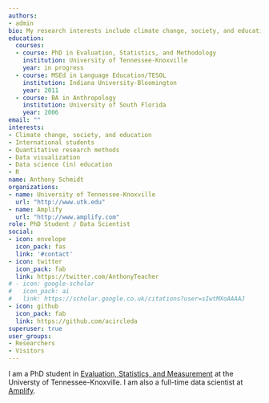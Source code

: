 ```yaml
---
authors:
- admin
bio: My research interests include climate change, society, and education. I also have a focus on quantitative methods, including data science education and data visualization.
education:
  courses:
  - course: PhD in Evaluation, Statistics, and Methodology
    institution: University of Tennessee-Knoxville
    year: in progress
  - course: MSEd in Language Education/TESOL
    institution: Indiana University-Bloomington
    year: 2011
  - course: BA in Anthropology
    institution: University of South Florida
    year: 2006
email: ""
interests:
- Climate change, society, and education
- International students
- Quantitative research methods
- Data visualization
- Data science (in) education
- R
name: Anthony Schmidt
organizations:
- name: University of Tennessee-Knoxville
  url: "http://www.utk.edu"
- name: Amplify
  url: "http://www.amplify.com"
role: PhD Student / Data Scientist
social:
- icon: envelope
  icon_pack: fas
  link: '#contact'
- icon: twitter
  icon_pack: fab
  link: https://twitter.com/AnthonyTeacher
# - icon: google-scholar
#   icon_pack: ai
#   link: https://scholar.google.co.uk/citations?user=sIwtMXoAAAAJ
- icon: github
  icon_pack: fab
  link: https://github.com/acircleda
superuser: true
user_groups:
- Researchers
- Visitors
---
```


I am a PhD student in [Evaluation, Statistics, and Measurement](https://epc.utk.edu/evaluation-statistics-measurement/) at the Universty of Tennessee-Knoxville. I am also a full-time data scientist at [Amplify](http://www.amplify.com/).  
